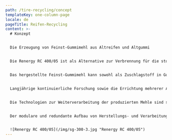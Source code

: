 ```yaml
---
path: /tire-recycling/concept
templateKey: one-column-page
locale: de
pageTitle: Reifen-Recycling
content: >-
  # Konzept


  Die Erzeugung von Feinst-Gummimehl aus Altreifen und Altgummi


  Die Renergy RC 400/05 ist als Alternative zur Verbrennung für die stoffliche Verwertung von Altreifen und Altgummi entwickelt worden. Für Amwaj Al Nile sind diese Reststoffe nicht nur eine ökologische Herausforderung, sondern in erster Linie eine wertvolle Rohstoffquelle.


  Das hergestellte Feinst-Gummimehl kann sowohl als Zuschlagstoff in Gummimischungen als auch zur Herstellung von Elastomer-Legierungen mit TPE-ähnlichen Eigenschaften verwendet werden.


  Langjährige kontinuierliche Forschung sowie die Errichtung mehrerer Anlagengenerationen führten dabei zur Entwicklung des Recycling-Systems Renergy RC 400/05, das sehr feine und hochreine Gummimehle erzeugt.


  Die Technologien zur Weiterverarbeitung der produzierten Mehle sind so entwickelt worden, dass diese auf handelsüblichen Maschinen erfolgen kann.


  Der modulare und redundante Aufbau von Herstellungs- und Verarbeitungsanlagen der Renergy RC 400/05 gewährleistet einen kontinuierlichen Betrieb, auch während Wartungs- und Reparaturarbeiten.


  ![Renergy RC 400/05](/img/sg-300-3.jpg "Renergy RC 400/05")
---
```

